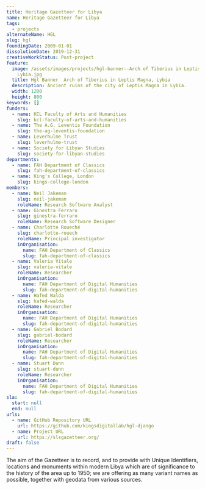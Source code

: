 ```yaml
---
title: Heritage Gazetteer for Libya
name: Heritage Gazetteer for Libya
tags:
  - projects
alternateName: HGL
slug: hgl
foundingDate: 2009-01-01
dissolutionDate: 2019-12-31
creativeWorkStatus: Post-project
feature:
  image: /assets/images/projects/hgl-banner--Arch of Tiberius in Leptis Magna,
    Lybia.jpg
  title: Hgl Banner  Arch of Tiberius in Leptis Magna, Lybia
  description: Ancient ruins of the city of Leptis Magna in Lybia.
  width: 1200
  height: 800
keywords: []
funders:
  - name: KCL Faculty of Arts and Humanities
    slug: kcl-faculty-of-arts-and-humanities
  - name: The A.G. Leventis Foundation
    slug: the-ag-leventis-foundation
  - name: Leverhulme Trust
    slug: leverhulme-trust
  - name: Society for Libyan Studies
    slug: society-for-libyan-studies
departments:
  - name: FAH Department of Classics
    slug: fah-department-of-classics
  - name: King's College, London
    slug: kings-college-london
members:
  - name: Neil Jakeman
    slug: neil-jakeman
    roleName: Research Software Analyst
  - name: Ginestra Ferraro
    slug: ginestra-ferraro
    roleName: Research Software Designer
  - name: Charlotte Roueché
    slug: charlotte-rouech
    roleName: Principal investigator
    inOrganisation:
      name: FAH Department of Classics
      slug: fah-department-of-classics
  - name: Valeria Vitale
    slug: valeria-vitale
    roleName: Researcher
    inOrganisation:
      name: FAH Department of Digital Humanities
      slug: fah-department-of-digital-humanities
  - name: Hafed Walda
    slug: hafed-walda
    roleName: Researcher
    inOrganisation:
      name: FAH Department of Digital Humanities
      slug: fah-department-of-digital-humanities
  - name: Gabriel Bodard
    slug: gabriel-bodard
    roleName: Researcher
    inOrganisation:
      name: FAH Department of Digital Humanities
      slug: fah-department-of-digital-humanities
  - name: Stuart Dunn
    slug: stuart-dunn
    roleName: Researcher
    inOrganisation:
      name: FAH Department of Digital Humanities
      slug: fah-department-of-digital-humanities
sla:
  start: null
  end: null
urls:
  - name: GitHub Repository URL
    url: https://github.com/kingsdigitallab/hgl-django
  - name: Project URL
    url: https://slsgazetteer.org/
draft: false
---
```


The aim of the Gazetteer is to record, and to provide with Unique Identifiers, locations and monuments within modern Libya which are of significance to the history of the area up to 1950; we are offering as many variant names as possible, together with geodata from various sources.
